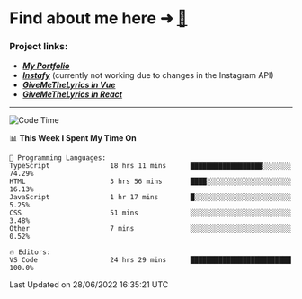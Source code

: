 # Find about me here ➜ [🧑](https://pauabella.dev)

### Project links:
- ***[My Portfolio](https://pauabella.dev)***
- ***[Instafy](https://instafy.me)*** (currently not working due to changes in the Instagram API)
- ***[GiveMeTheLyrics in Vue](https://lyrics.pauabella.dev)***
- ***[GiveMeTheLyrics in React](https://pauabella.dev/GiveMeTheLyrics)***

---
<!--START_SECTION:waka-->
![Code Time](http://img.shields.io/badge/Code%20Time-1%2C213%20hrs%2056%20mins-blue)

📊 **This Week I Spent My Time On** 

```text
💬 Programming Languages: 
TypeScript               18 hrs 11 mins      ██████████████████░░░░░░░   74.29% 
HTML                     3 hrs 56 mins       ████░░░░░░░░░░░░░░░░░░░░░   16.13% 
JavaScript               1 hr 17 mins        █░░░░░░░░░░░░░░░░░░░░░░░░   5.25% 
CSS                      51 mins             ░░░░░░░░░░░░░░░░░░░░░░░░░   3.48% 
Other                    7 mins              ░░░░░░░░░░░░░░░░░░░░░░░░░   0.52%

🔥 Editors: 
VS Code                  24 hrs 29 mins      █████████████████████████   100.0%

```


 Last Updated on 28/06/2022 16:35:21 UTC
<!--END_SECTION:waka-->
